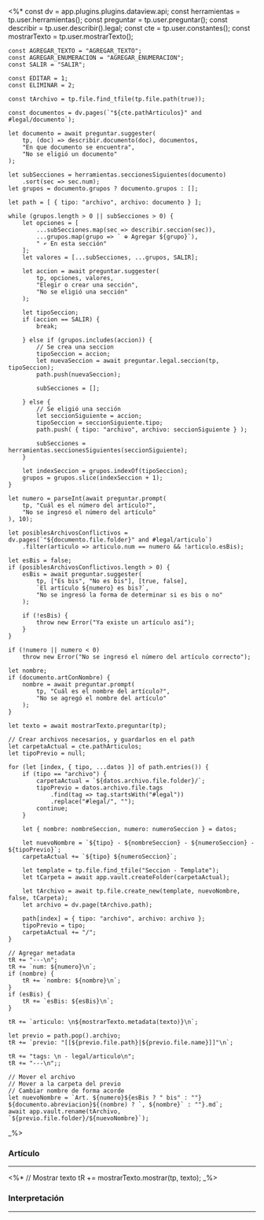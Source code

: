 <%*
    const dv = app.plugins.plugins.dataview.api;
    const herramientas = tp.user.herramientas();
    const preguntar = tp.user.preguntar();
    const describir = tp.user.describir().legal;
    const cte = tp.user.constantes();
    const mostrarTexto = tp.user.mostrarTexto();

    const AGREGAR_TEXTO = "AGREGAR_TEXTO";
    const AGREGAR_ENUMERACION = "AGREGAR_ENUMERACION";
    const SALIR = "SALIR";

    const EDITAR = 1;
    const ELIMINAR = 2;
    
    const tArchivo = tp.file.find_tfile(tp.file.path(true));

    const documentos = dv.pages(`"${cte.pathArticulos}" and #legal/documento`);

    let documento = await preguntar.suggester(
        tp, (doc) => describir.documento(doc), documentos,
        "En que documento se encuentra",
        "No se eligió un documento"
    );
        
    let subSecciones = herramientas.seccionesSiguientes(documento)
        .sort(sec => sec.num);
    let grupos = documento.grupos ? documento.grupos : [];
    
    let path = [ { tipo: "archivo", archivo: documento } ];

    while (grupos.length > 0 || subSecciones > 0) {
        let opciones = [
            ...subSecciones.map(sec => describir.seccion(sec)), 
            ...grupos.map(grupo => ` ⊕ Agregar ${grupo}`),
            " ↶ En esta sección"
        ];
        let valores = [...subSecciones, ...grupos, SALIR];

        let accion = await preguntar.suggester(
            tp, opciones, valores,
            "Elegir o crear una sección",
            "No se eligió una sección"
        );

        let tipoSeccion;
        if (accion == SALIR) {
            break;

        } else if (grupos.includes(accion)) {
            // Se crea una seccion
            tipoSeccion = accion;
            let nuevaSeccion = await preguntar.legal.seccion(tp, tipoSeccion);
            path.push(nuevaSeccion);

            subSecciones = [];

        } else {
            // Se eligió una sección
            let seccionSiguiente = accion;
            tipoSeccion = seccionSiguiente.tipo;
            path.push( { tipo: "archivo", archivo: seccionSiguiente } );

            subSecciones = herramientas.seccionesSiguientes(seccionSiguiente);    
        }

        let indexSeccion = grupos.indexOf(tipoSeccion);
        grupos = grupos.slice(indexSeccion + 1);
    }

    let numero = parseInt(await preguntar.prompt(
        tp, "Cuál es el número del artículo?", 
        "No se ingresó el número del artículo"
    ), 10);

    let posiblesArchivosConflictivos = dv.pages(`"${documento.file.folder}" and #legal/articulo`)
        .filter(articulo => articulo.num == numero && !articulo.esBis);

    let esBis = false;
    if (posiblesArchivosConflictivos.length > 0) {
        esBis = await preguntar.suggester(
            tp, ["Es bis", "No es bis"], [true, false],
            `El artículo ${numero} es bis?`,
            "No se ingresó la forma de determinar si es bis o no"
        );

        if (!esBis) {
            throw new Error("Ya existe un artículo así");
        }
    }

    if (!numero || numero < 0)
        throw new Error("No se ingresó el número del artículo correcto");

    let nombre;
    if (documento.artConNombre) {
        nombre = await preguntar.prompt(
            tp, "Cuál es el nombre del artículo?",
            "No se agregó el nombre del artículo"
        );
    }

    let texto = await mostrarTexto.preguntar(tp);

    // Crear archivos necesarios, y guardarlos en el path
    let carpetaActual = cte.pathArticulos;
    let tipoPrevio = null;

    for (let [index, { tipo, ...datos }] of path.entries()) {
        if (tipo == "archivo") {
            carpetaActual = `${datos.archivo.file.folder}/`;
            tipoPrevio = datos.archivo.file.tags
                .find(tag => tag.startsWith("#legal"))
                .replace("#legal/", "");
            continue;
        }

        let { nombre: nombreSeccion, numero: numeroSeccion } = datos;
        
        let nuevoNombre = `${tipo} - ${nombreSeccion} - ${numeroSeccion} - ${tipoPrevio}`;
        carpetaActual += `${tipo} ${numeroSeccion}`;

        let template = tp.file.find_tfile("Seccion - Template");
        let tCarpeta = await app.vault.createFolder(carpetaActual);

        let tArchivo = await tp.file.create_new(template, nuevoNombre, false, tCarpeta);
        let archivo = dv.page(tArchivo.path);

        path[index] = { tipo: "archivo", archivo: archivo };
        tipoPrevio = tipo;
        carpetaActual += "/";
    }

    // Agregar metadata
    tR += "---\n";
    tR += `num: ${numero}\n`;
    if (nombre) {
        tR += `nombre: ${nombre}\n`;
    }
    if (esBis) {
        tR += `esBis: ${esBis}\n`;
    }

    tR += `articulo: \n${mostrarTexto.metadata(texto)}\n`;

    let previo = path.pop().archivo;
    tR += `previo: "[[${previo.file.path}|${previo.file.name}]]"\n`;

    tR += "tags: \n - legal/articulo\n";
    tR += "---\n";;

    // Mover el archivo
    // Mover a la carpeta del previo
    // Cambiar nombre de forma acorde
    let nuevoNombre = `Art. ${numero}${esBis ? " bis" : ""} ${documento.abreviacion}${(nombre) ? `, ${nombre}` : ""}.md`;
    await app.vault.rename(tArchivo, `${previo.file.folder}/${nuevoNombre}`);

_%>
### Artículo
---
<%*
    // Mostrar texto
    tR += mostrarTexto.mostrar(tp, texto);
_%>


### Interpretación
---

